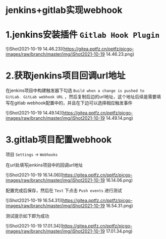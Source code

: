 # jenkins+gitlab实现webhook



# 1.jenkins安装插件 `Gitlab Hook Plugin`

![iShot2021-10-19 14.46.23](https://gitea.pptfz.cn/pptfz/picgo-images/raw/branch/master/img/iShot2021-10-19 14.46.23.png)



# 2.获取jenkins项目回调url地址

在jenkins项目中构建触发器下勾选 `Build when a change is pushed to GitLab. GitLab webhook URL` ，然后复制后边的url地址，这个地址后续是需要填写在gitlab webhook配置中的，并且在下边可以选择相应触发事件

![iShot2021-10-19 14.49.14](https://gitea.pptfz.cn/pptfz/picgo-images/raw/branch/master/img/iShot2021-10-19 14.49.14.png)



# 3.gitlab项目配置webhook

项目 `Settings` -> `Webhooks` 

在url处填写jenkins项目中的回调url地址

![iShot2021-10-19 16.14.06](https://gitea.pptfz.cn/pptfz/picgo-images/raw/branch/master/img/iShot2021-10-19 16.14.06.png)





配置完成后保存，然后在 `Test` 下点击 `Push events` 进行测试

![iShot2021-10-19 16.54.31](https://gitea.pptfz.cn/pptfz/picgo-images/raw/branch/master/img/iShot2021-10-19 16.54.31.png)

测试提示如下即为成功

![iShot2021-10-19 17.01.34](https://gitea.pptfz.cn/pptfz/picgo-images/raw/branch/master/img/iShot2021-10-19 17.01.34.png)





